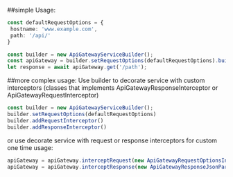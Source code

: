 ##simple Usage:
```typescript
const defaultRequestOptions = {
 hostname: 'www.example.com',
 path: '/api/'
}

const builder = new ApiGatewayServiceBuilder();
const apiGateway = builder.setRequestOptions(defaultRequestOptions).buildHttpsApiGatewayService();
let response = await apiGateway.get('/path');
```

##more complex usage:
Use builder to decorate service with custom interceptors (classes that implements ApiGatewayResponseInterceptor or ApiGatewayRequestInterceptor)
```typescript
const builder = new ApiGatewayServiceBuilder();
builder.setRequestOptions(defaultRequestOptions)
builder.addRequestInterceptor()
builder.addResponseInterceptor()
```
or use decorate service with request or response interceptors for custom one time usage:
```typescript
apiGateway = apiGateway.interceptRequest(new ApiGatewayRequestOptionsInterceptor({path: 'subApiPath'}));
apiGateway = apiGateway.interceptResponse(new ApiGatewayResponseJsonParserInterceptor());
```
